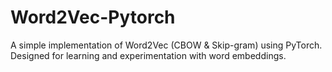 # Word2Vec-Pytorch
A simple implementation of Word2Vec (CBOW &amp; Skip-gram) using PyTorch. Designed for learning and experimentation with word embeddings.
